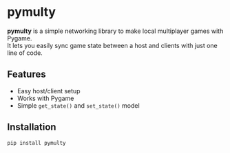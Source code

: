 # pymulty

**pymulty** is a simple networking library to make local multiplayer games with Pygame.  
It lets you easily sync game state between a host and clients with just one line of code.

## Features

- Easy host/client setup
- Works with Pygame
- Simple `get_state()` and `set_state()` model

## Installation

```bash
pip install pymulty
